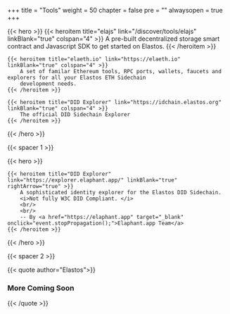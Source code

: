 

+++
title = "Tools"
weight = 50
chapter = false
pre = ""
alwaysopen = true
+++

{{< hero >}}
    {{< heroitem title="elajs" link="/discover/tools/elajs" linkBlank="true" colspan="4" >}}
        A pre-built decentralized storage smart contract and Javascript SDK to get started on Elastos.
    {{< /heroitem >}}
    
    {{< heroitem title="elaeth.io" link="https://elaeth.io" linkBlank="true" colspan="4" >}}
        A set of familar Ethereum tools, RPC ports, wallets, faucets and explorers for all your Elastos ETH Sidechain
        development needs.
    {{< /heroitem >}}   
    
    {{< heroitem title="DID Explorer" link="https://idchain.elastos.org" linkBlank="true" colspan="4" >}}
        The official DID Sidechain Explorer
    {{< /heroitem >}}
{{< /hero >}}

{{< spacer 1 >}}

{{< hero >}}
    
    {{< heroitem title="DID Explorer" link="https://explorer.elaphant.app/" linkBlank="true" rightArrow="true" >}}
        A sophisticated identity explorer for the Elastos DID Sidechain. 
        <i>Not fully W3C DID Compliant. </i>
        <br/>
        <br/>
        -- By <a href="https://elaphant.app" target="_blank" onclick="event.stopPropagation();">Elaphant.app Team</a>
    {{< /heroitem >}}
{{< /hero >}}

{{< spacer 2 >}}

{{< quote author="Elastos">}}
    <h3>More Coming Soon</h3>
{{< /quote >}}
